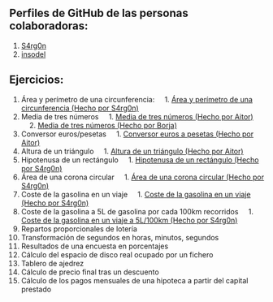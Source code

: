 ## Perfiles de GitHub de las personas colaboradoras:
1. [S4rg0n](https://github.com/S4rg0n)
2. [insodel](https://github.com/insodel)

## Ejercicios:

1. Área y perímetro de una circunferencia:
&nbsp;&nbsp;&nbsp;&nbsp;1. [Área y perímetro de una circunferencia (Hecho por S4rg0n)](https://github.com/insodel/DAW/blob/main/M03%20-%20PROGRA/Programacion%20secuencial/1_circunferencia_S4rg0n.cs)
2. Media de tres números
&nbsp;&nbsp;&nbsp;&nbsp;1. [Media de tres números (Hecho por Aitor)](https://github.com/insodel/DAW/blob/main/M03%20-%20PROGRA/Programacion%20secuencial/media-de-tres-num.cs)
&nbsp;&nbsp;&nbsp;&nbsp;2. [Media de tres números (Hecho por Borja)](https://github.com/insodel/DAW/blob/main/M03%20-%20PROGRA/Programacion%20secuencial/ConversorEurospesetasBorja.cs)
3. Conversor euros/pesetas
&nbsp;&nbsp;&nbsp;&nbsp;1. [Conversor euros a pesetas (Hecho por Aitor)](https://github.com/insodel/DAW/blob/main/M03%20-%20PROGRA/Programacion%20secuencial/conversor-euro-pesetas.cs)
4. Altura de un triángulo
&nbsp;&nbsp;&nbsp;&nbsp;1. [Altura de un triángulo (Hecho por Aitor)](https://github.com/insodel/DAW/blob/main/M03%20-%20PROGRA/Programacion%20secuencial/area-triangulo.cs)
5. Hipotenusa de un rectángulo
&nbsp;&nbsp;&nbsp;&nbsp;1. [Hipotenusa de un rectángulo (Hecho por S4rg0n)](https://github.com/insodel/DAW/blob/main/M03%20-%20PROGRA/Programacion%20secuencial/5_pitagoras_S4rg0n.cs)
6. Área de una corona circular
&nbsp;&nbsp;&nbsp;&nbsp;1. [Área de una corona circular (Hecho por S4rg0n)](https://github.com/insodel/DAW/blob/main/M03%20-%20PROGRA/Programacion%20secuencial/6_corona_S4rg0n.cs)
7. Coste de la gasolina en un viaje
&nbsp;&nbsp;&nbsp;&nbsp;1. [Coste de la gasolina en un viaje (Hecho por S4rg0n)](https://github.com/insodel/DAW/blob/main/M03%20-%20PROGRA/Programacion%20secuencial/7_coste_viaje_S4rg0n.cs)
8. Coste de la gasolina a 5L de gasolina por cada 100km recorridos
&nbsp;&nbsp;&nbsp;&nbsp;1. [Coste de la gasolina en un viaje a 5L/100km (Hecho por S4rg0n)](https://github.com/insodel/DAW/blob/main/M03%20-%20PROGRA/Programacion%20secuencial/8_euros_pesetas_S4rg0n.cs)
9. Repartos proporcionales de lotería
10. Transformación de segundos en horas, minutos, segundos
11. Resultados de una encuesta en porcentajes
12. Cálculo del espacio de disco real ocupado por un fichero
13. Tablero de ajedrez
14. Cálculo de precio final tras un descuento
15. Cálculo de los pagos mensuales de una hipoteca a partir del capital prestado
